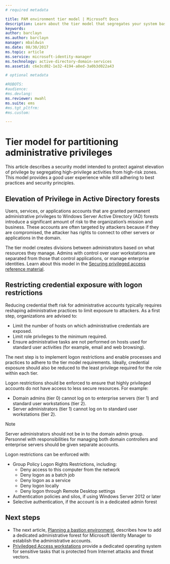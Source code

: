 ```yaml
---
# required metadata

title: PAM environment tier model | Microsoft Docs
description: Learn about the tier model that segregates your system based on vulnerability to risk.
keywords:
author: barclayn
ms.author: barclayn
manager: mbaldwin
ms.date: 08/30/2017
ms.topic: article
ms.service: microsoft-identity-manager
ms.technology: active-directory-domain-services
ms.assetid: c6e3cd02-1e32-4194-a8ed-3a0b3d022a43

# optional metadata

#ROBOTS:
#audience:
#ms.devlang:
ms.reviewer: mwahl
ms.suite: ems
#ms.tgt_pltfrm:
#ms.custom:

---
```

# Tier model for partitioning administrative privileges

This article describes a security model intended to protect against elevation of privilege by segregating high-privilege activities from high-risk zones. This model provides a good user experience while still adhering to best practices and security principles.

## Elevation of Privilege in Active Directory forests

Users, services, or applications accounts that are granted permanent administrative privileges to Windows Server Active Directory (AD) forests introduce a significant amount of risk to the organization’s mission and business. These accounts are often targeted by attackers because if they are compromised, the attacker has rights to connect to other servers or applications in the domain.

The tier model creates divisions between administrators based on what resources they manage. Admins with control over user workstations are separated from those that control applications, or manage enterprise identities. Learn about this model in the [Securing privileged access reference material](http://aka.ms/tiermodel).

## Restricting credential exposure with logon restrictions

Reducing credential theft risk for administrative accounts typically requires reshaping administrative practices to limit exposure to attackers. As a first step, organizations are advised to:

- Limit the number of hosts on which administrative credentials are exposed.
- Limit role privileges to the minimum required.
- Ensure administrative tasks are not performed on hosts used for standard user activities (for example, email and web browsing).

The next step is to implement logon restrictions and enable processes and practices to adhere to the tier model requirements. Ideally, credential exposure should also be reduced to the least privilege required for the role within each tier.

Logon restrictions should be enforced to ensure that highly privileged accounts do not have access to less secure resources. For example:

- Domain admins (tier 0) cannot log on to enterprise servers (tier 1) and standard user workstations (tier 2).
- Server administrators (tier 1) cannot log on to standard user workstations (tier 2).

>[!NOTE]
> Server administrators should not be in to the domain admin group. Personnel with responsibilities for managing both domain controllers and enterprise servers should be given separate accounts.

Logon restrictions can be enforced with:

- Group Policy Logon Rights Restrictions, including:
    - Deny access to this computer from the network
    - Deny logon as a batch job
    - Deny logon as a service
    - Deny logon locally
    - Deny logon through Remote Desktop settings  
- Authentication policies and silos, if using Windows Server 2012 or later
- Selective authentication, if the account is in a dedicated admin forest

## Next steps

- The next article, [Planning a bastion environment](planning-bastion-environment.md), describes how to add a dedicated administrative forest for Microsoft Identity Manager to establish the administrative accounts.
- [Priviledged Access workstations](https://docs.microsoft.com/windows-server/identity/securing-privileged-access/privileged-access-workstations) provide a dedicated operating system for sensitive tasks that is protected from Internet attacks and threat vectors.